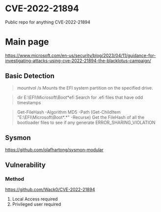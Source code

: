 # CVE-2022-21894
Public repo for anything CVE-2022-21894

# Main page
https://www.microsoft.com/en-us/security/blog/2023/04/11/guidance-for-investigating-attacks-using-cve-2022-21894-the-blacklotus-campaign/

## Basic Detection
  > mountvol /s
Mounts the EFI system partition on the specified drive.

  > dir E:\EFI\Microsoft\Boot\*efi
Search for .efi files that have odd timestamps

  > Get-FileHash -Algorithm MD5 -Path (Get-ChildItem "E:\EFI\Microsoft\Boot\*.*" -Recurse)
Get the FileHash of all the bootloader files to see if any generate ERROR_SHARING_VIOLATION

  



## Sysmon
https://github.com/olafhartong/sysmon-modular

## Vulnerability

### Method
https://github.com/Wack0/CVE-2022-21894

1. Local Access required
2. Privileged user required
